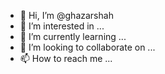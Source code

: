 - 👋 Hi, I’m @ghazarshah
- 👀 I’m interested in ...
- 🌱 I’m currently learning ...
- 💞️ I’m looking to collaborate on ...
- 📫 How to reach me ...

<!---
ghazarshah/ghazarshah is a ✨ special ✨ repository because its `README.md` (this file) appears on your GitHub profile.
You can click the Preview link to take a look at your changes.
--->
